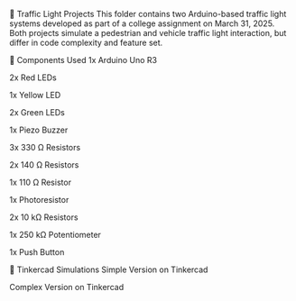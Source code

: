 🚦 Traffic Light Projects
This folder contains two Arduino-based traffic light systems developed as part of a college assignment on March 31, 2025. Both projects simulate a pedestrian and vehicle traffic light interaction, but differ in code complexity and feature set.

🔧 Components Used
1x Arduino Uno R3

2x Red LEDs

1x Yellow LED

2x Green LEDs

1x Piezo Buzzer

3x 330 Ω Resistors

2x 140 Ω Resistors

1x 110 Ω Resistor

1x Photoresistor

2x 10 kΩ Resistors

1x 250 kΩ Potentiometer

1x Push Button

🔗 Tinkercad Simulations
Simple Version on Tinkercad

Complex Version on Tinkercad